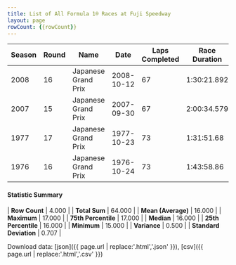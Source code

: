 ```yaml
---
title: List of All Formula 1® Races at Fuji Speedway
layout: page
rowCount: {{rowCount}}
---
```


| Season | Round | Name | Date | Laps Completed | Race Duration | Winning Driver | Winning Constructor |
|--|--|--|--|--|--|--|--|
| 2008 | 16 | Japanese Grand Prix | 2008-10-12 | 67 | 1:30:21.892 | Fernando Alonso 🇪🇸 | Renault 🇫🇷 |
| 2007 | 15 | Japanese Grand Prix | 2007-09-30 | 67 | 2:00:34.579 | Lewis Hamilton 🇬🇧 | McLaren 🇬🇧 |
| 1977 | 17 | Japanese Grand Prix | 1977-10-23 | 73 | 1:31:51.68 | James Hunt 🇬🇧 | McLaren 🇬🇧 |
| 1976 | 16 | Japanese Grand Prix | 1976-10-24 | 73 | 1:43:58.86 | Mario Andretti 🇺🇸 | Team Lotus 🇬🇧 |

#### Statistic Summary

| **Row Count** | 4.000 |
| **Total Sum** | 64.000 |
| **Mean (Average)** | 16.000 |
| **Maximum** | 17.000 |
| **75th Percentile** | 17.000 |
| **Median** | 16.000 |
| **25th Percentile** | 16.000 |
| **Minimum** | 15.000 |
| **Variance** | 0.500 |
| **Standard Deviation** | 0.707 |

Download data: [json]({{ page.url | replace:'.html','.json' }}), [csv]({{ page.url | replace:'.html','.csv' }})
